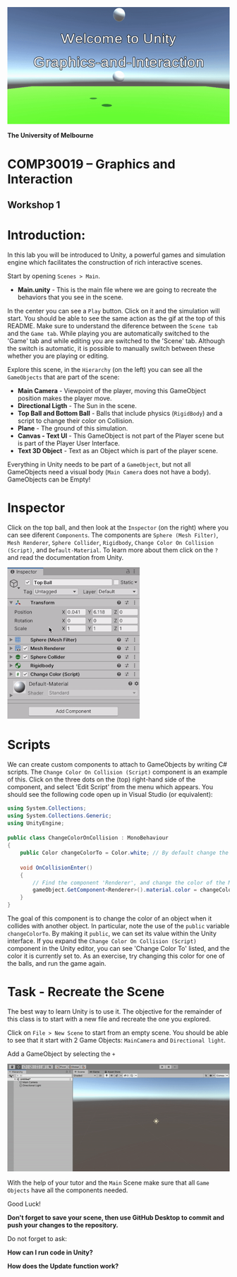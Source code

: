 ![Welcome Demo](Demo/demo.gif)

**The University of Melbourne**
# COMP30019 – Graphics and Interaction

## Workshop 1

# Introduction:

In this lab you will be introduced to Unity, a powerful games and simulation engine which facilitates the construction of rich interactive scenes.

Start by opening `Scenes > Main`.

* **Main.unity** - This is the main file where we are going to recreate the behaviors that you see in the scene.

In the center you can see a `Play` button. Click on it and the simulation will start. You should be able to see the same action as the gif at the top of this README.
Make sure to understand the diference between the `Scene tab` and the `Game tab`. While playing you are automatically switched to the 'Game' tab and while editing you are switched to the 'Scene' tab. Although the switch is automatic, it is possible to manually switch between these whether you are playing or editing.

Explore this scene, in the `Hierarchy` (on the left) you can see all the `GameObjects` that are part of the scene:

* **Main Camera** - Viewpoint of the player, moving this GameObject position makes the player move.
* **Directional Ligth** - The Sun in the scene.
* **Top Ball and Bottom Ball** - Balls that include physics (`RigidBody`) and a script to change their color on Collision.
* **Plane** - The ground of this simulation.
* **Canvas - Text UI** - This GameObject is not part of the Player scene but is part of the Player User Interface.
* **Text 3D Object** - Text as an Object which is part of the player scene.

Everything in Unity needs to be part of a `GameObject`, but not all GameObjects need a visual body (`Main Camera` does not have a body). GameObjects can be Empty!

# Inspector

Click on the top ball, and then look at the `Inspector` (on the right) where you can see diferent `Components`. The components are `Sphere (Mesh Filter)`, `Mesh Renderer`, `Sphere Collider`, `Rigidbody`, `Change Color On Collision (Script)`, and `Default-Material`. To learn more about them click on the `?` and read the documentation from Unity.

![Learn Components](Demo/LearnComponents.gif)

# Scripts
We can create custom components to attach to GameObjects by writing C# scripts. The `Change Color On Collision (Script)` component is an example of this. Click on the three dots on the (top) right-hand side of the component, and select 'Edit Script' from the menu which appears. You should see the following code open up in Visual Studio (or equivalent):

```C#
using System.Collections;
using System.Collections.Generic;
using UnityEngine;

public class ChangeColorOnCollision : MonoBehaviour
{
    public Color changeColorTo = Color.white; // By default change the color to white

    void OnCollisionEnter()
    {
        // Find the component 'Renderer', and change the color of the Material accordingly:
        gameObject.GetComponent<Renderer>().material.color = changeColorTo;
    }
}
```

The goal of this component is to change the color of an object when it collides with another object. In particular, note the use of the `public` variable `changeColorTo`. By making it `public`, we can set its value within the Unity interface. If you expand the  `Change Color On Collision (Script)` component in the Unity editor, you can see 'Change Color To' listed, and the color it is currently set to. As an exercise, try changing this color for one of the balls, and run the game again.


# Task - Recreate the Scene

The best way to learn Unity is to use it. The objective for the remainder of this class is to start with a new file and recreate the one you explored.

Click on `File > New Scene` to start from an empty scene. You should be able to see that it start with 2 Game Objects: `MainCamera` and `Directional light`.

Add a GameObject by selecting the `+` 

![Learn Components](Demo/AddGameObject.gif)

With the help of your tutor and the `Main` Scene make sure that all `Game Objects` have all the components needed.

Good Luck!

 **Don't forget to save your scene, then use GitHub Desktop to commit and push your changes to the repository.** 

Do not forget to ask:

**How can I run code in Unity?**

**How does the Update function work?**

